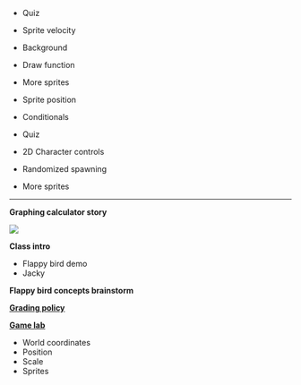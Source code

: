 - Quiz

- Sprite velocity
- Background
- Draw function
- More sprites
- Sprite position
- Conditionals

- Quiz

- 2D Character controls
- Randomized spawning
- More sprites

---

**Graphing calculator story**
  
![](nametag/calculator.jpg)

**Class intro**

- Flappy bird demo
- Jacky

**Flappy bird concepts brainstorm**

[**Grading policy**](../shared/grading.md)

[**Game lab**](https://studio.code.org/projects/gamelab/new)

- World coordinates
- Position
- Scale
- Sprites
